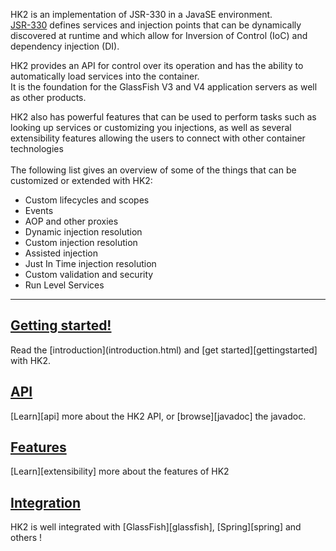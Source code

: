 <p><var class="icon-ok-sign" style="color: #7F7F7F"></var>
HK2 is an implementation of JSR-330 in a JavaSE environment.
<br/><a href="http://jcp.org/aboutJava/communityprocess/final/jsr330/">JSR-330</a> defines services and injection points that can be dynamically discovered at runtime and which allow for Inversion of Control (IoC) and dependency injection (DI).</p>
<p><var class="icon-ok-sign" style="color: #7F7F7F"></var>
HK2 provides an API for control over its operation and has the ability to automatically load services into the container.
<br/>It is the foundation for the GlassFish V3 and V4 application servers as well as other products.
</p><p><var class="icon-ok-sign" style="color: #7F7F7F"></var>
HK2 also has powerful features that can be used to perform tasks such as looking up services or customizing you injections, as well as several extensibility
features allowing the users to connect with other container technologies<br/>
<br/>The following list gives an overview of some of the things that can be customized or extended with HK2:
<ul>
<li>Custom lifecycles and scopes</li>
<li>Events</li>
<li>AOP and other proxies</li>
<li>Dynamic injection resolution</li>
<li>Custom injection resolution</li>
<li>Assisted injection</li>
<li>Just In Time injection resolution</li>
<li>Custom validation and security</li>
<li>Run Level Services</li>
</ul>
</p>

---

<h2><a class="headerlink" href="getting-started.html">
    <var class="icon-compass"></var> Getting started!
</a></h2>
Read the [introduction](introduction.html) and [get started][gettingstarted] with HK2.


<h2><a class="headerlink" href="api-overview.html">
    <var class="icon-book"></var> API
</a></h2>
[Learn][api] more about the HK2 API, or [browse][javadoc] the javadoc.

<h2><a class="headerlink" href="extensibility.html">
    <var class="icon-cloud-download"></var> Features
</a></h2>
[Learn][extensibility] more about the features of HK2


<h2><a class="headerlink" href="integration.html">
    <var class="icon-tags"></var> Integration
</a></h2>
HK2 is well integrated with [GlassFish][glassfish], [Spring][spring] and others !

[api]: api-overview.html
[gettingstarted]: getting-started.html
[contpage]: contribute.html
[spring]: http://www.springsource.org
[glassfish]: http://glassfish.org
[javadoc]: apidocs/index.html
[extensibility]: extensibility.html
